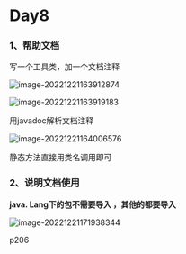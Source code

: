 # Day8



### 1、帮助文档

写一个工具类，加一个文档注释

![image-20221221163912874](C:\Users\Ywx\AppData\Roaming\Typora\typora-user-images\image-20221221163912874.png)

![image-20221221163919183](C:\Users\Ywx\AppData\Roaming\Typora\typora-user-images\image-20221221163919183.png)

用javadoc解析文档注释

![image-20221221164006576](C:\Users\Ywx\AppData\Roaming\Typora\typora-user-images\image-20221221164006576.png)



静态方法直接用类名调用即可



### 2、说明文档使用

**java. Lang下的包不需要导入 ，其他的都要导入**

 ![image-20221221171938344](C:\Users\Ywx\AppData\Roaming\Typora\typora-user-images\image-20221221171938344.png)

p206